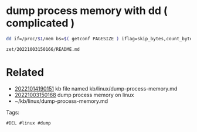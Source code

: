 # dump process memory with dd ( complicated )
```bash
dd if=/proc/$1/mem bs=$( getconf PAGESIZE ) iflag=skip_bytes,count_bytes skip=$(( 0x$a )) count=$(( 0x$b - 0x$a )) of="$1_mem_$a.bin"
```

` zet/20221003150166/README.md `

# Related

- [20221014190151](/zet/20221014190151/README.md) kb file named kb/linux/dump-process-memory.md
- [20221003150168](/zet/20221003150168/README.md) dump process memory on linux
- ~/kb/linux/dump-process-memory.md

Tags:

    #DEL #linux #dump 
